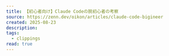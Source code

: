 ```yaml
---
title: 【初心者向け】Claude Codeの脱初心者の考察
source: https://zenn.dev/oikon/articles/claude-code-bigineer
created: 2025-08-23
description:
tags:
  - clippings
read: true
---
```

